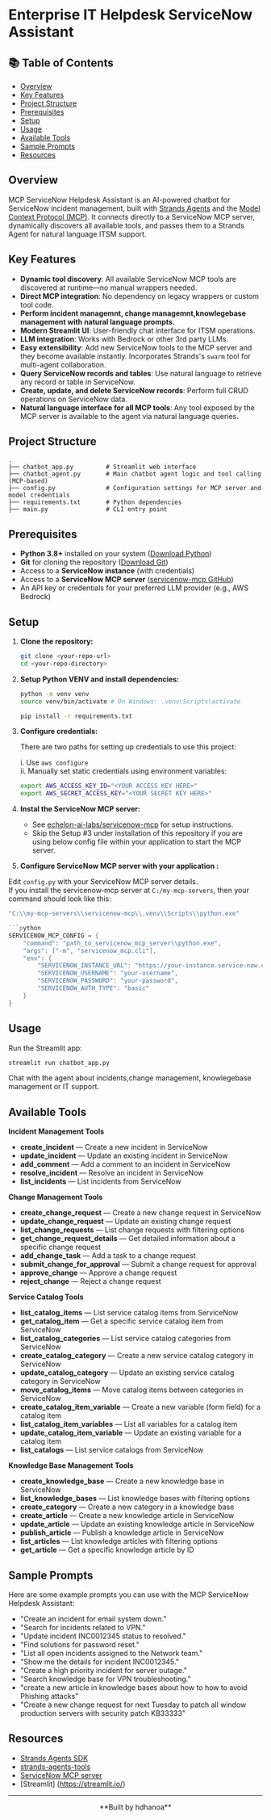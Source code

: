 #  Enterprise IT Helpdesk ServiceNow Assistant

## 📚 Table of Contents
- [Overview](#overview)
- [Key Features](#key-features)
- [Project Structure](#project-structure)
- [Prerequisites](#prerequisites)
- [Setup](#setup)
- [Usage](#usage)
- [Available Tools](#available-tools)
- [Sample Prompts](#sample-prompts)
- [Resources](#resources)




## Overview

MCP ServiceNow Helpdesk Assistant is an AI-powered chatbot for ServiceNow incident management, built with [Strands Agents](https://strandsagents.com/) and the [Model Context Protocol (MCP)](https://modelcontextprotocol.io/introduction). It connects directly to a ServiceNow MCP server, dynamically discovers all available tools, and passes them to a Strands Agent for natural language ITSM support.



## Key Features
- **Dynamic tool discovery**: All available ServiceNow MCP tools are discovered at runtime—no manual wrappers needed.
- **Direct MCP integration**: No dependency on legacy wrappers or custom tool code.
- **Perform incident managemnt, change managemnt,knowlegebase management with natural language prompts.**
- **Modern Streamlit UI**: User-friendly chat interface for ITSM operations.
- **LLM integration**: Works with Bedrock or other 3rd party LLMs.
- **Easy extensibility**: Add new ServiceNow tools to the MCP server and they become available instantly. Incorporates Strands's `swarm` tool for multi-agent collaboration.
- **Query ServiceNow records and tables**: Use natural language to retrieve any record or table in ServiceNow.
- **Create, update, and delete ServiceNow records**: Perform full CRUD operations on ServiceNow data.
- **Natural language interface for all MCP tools**: Any tool exposed by the MCP server is available to the agent via natural language queries.




## Project Structure

```
.
├── chatbot_app.py         # Streamlit web interface
├── chatbot_agent.py       # Main chatbot agent logic and tool calling (MCP-based)
├── config.py              # Configuration settings for MCP server and model credentials
├── requirements.txt       # Python dependencies
├── main.py                # CLI entry point

```



## Prerequisites

- **Python 3.8+** installed on your system ([Download Python](https://www.python.org/downloads/))
- **Git** for cloning the repository ([Download Git](https://git-scm.com/downloads))
- Access to a **ServiceNow instance** (with credentials)
- Access to a **ServiceNow MCP server** ([servicenow-mcp GitHub](https://github.com/echelon-ai-labs/servicenow-mcp))
-  An API key or credentials for your preferred LLM provider (e.g., AWS Bedrock)



## Setup

1. **Clone the repository:**
   ```bash
   git clone <your-repo-url>
   cd <your-repo-directory>
   ```
2. **Setup Python VENV and install dependencies:**

   ```bash
   python -m venv venv
   source venv/bin/activate # On Windows: .venv\Scripts\activate

   pip install -r requirements.txt

   ```
3. **Configure credentials:**

   There are two  paths for setting up credentials to use this project:

   i. Use `aws configure`  
   ii. Manually set static credentials using environment variables: 

   ```bash
   export AWS_ACCESS_KEY_ID="<YOUR ACCESS KEY HERE>"
   export AWS_SECRET_ACCESS_KEY="<YOUR SECRET KEY HERE>"

    ```


4. **Instal  the ServiceNow MCP server:**
   - See [echelon-ai-labs/servicenow-mcp](https://github.com/echelon-ai-labs/servicenow-mcp) for setup instructions.
   - Skip the Setup #3  under installation of this repository if you are using below config file within your application to start the MCP server.
   
5. **Configure  ServiceNow MCP server with your application :**

Edit `config.py` with your ServiceNow MCP server details.  
If you install the servicenow‑mcp server at `C:/my-mcp-servers`, then your command should look like this:

```powershell
"C:\\my-mcp-servers\\servicenow-mcp\\.venv\\Scripts\\python.exe"

```python
SERVICENOW_MCP_CONFIG = {
    "command": "path_to_servicenow_mcp_server\\python.exe",
    "args": ["-m", "servicenow_mcp.cli"],
    "env": {
        "SERVICENOW_INSTANCE_URL": "https://your-instance.service-now.com",
        "SERVICENOW_USERNAME": "your-username",
        "SERVICENOW_PASSWORD": "your-password",
        "SERVICENOW_AUTH_TYPE": "basic"
    }
}
```

## Usage

Run the Streamlit app:
```bash
streamlit run chatbot_app.py
```

Chat with the agent about incidents,change management, knowlegebase management or IT support.



## Available Tools


**Incident Management Tools**

- **create_incident** — Create a new incident in ServiceNow  
- **update_incident** — Update an existing incident in ServiceNow  
- **add_comment** — Add a comment to an incident in ServiceNow  
- **resolve_incident** — Resolve an incident in ServiceNow  
- **list_incidents** — List incidents from ServiceNow  

**Change Management Tools**

- **create_change_request** — Create a new change request in ServiceNow  
- **update_change_request** — Update an existing change request  
- **list_change_requests** — List change requests with filtering options  
- **get_change_request_details** — Get detailed information about a specific change request  
- **add_change_task** — Add a task to a change request  
- **submit_change_for_approval** — Submit a change request for approval  
- **approve_change** — Approve a change request  
- **reject_change** — Reject a change request  

**Service Catalog Tools**

- **list_catalog_items** — List service catalog items from ServiceNow  
- **get_catalog_item** — Get a specific service catalog item from ServiceNow  
- **list_catalog_categories** — List service catalog categories from ServiceNow  
- **create_catalog_category** — Create a new service catalog category in ServiceNow  
- **update_catalog_category** — Update an existing service catalog category in ServiceNow  
- **move_catalog_items** — Move catalog items between categories in ServiceNow  
- **create_catalog_item_variable** — Create a new variable (form field) for a catalog item  
- **list_catalog_item_variables** — List all variables for a catalog item  
- **update_catalog_item_variable** — Update an existing variable for a catalog item  
- **list_catalogs** — List service catalogs from ServiceNow  

**Knowledge Base Management Tools**

- **create_knowledge_base** — Create a new knowledge base in ServiceNow  
- **list_knowledge_bases** — List knowledge bases with filtering options  
- **create_category** — Create a new category in a knowledge base  
- **create_article** — Create a new knowledge article in ServiceNow  
- **update_article** — Update an existing knowledge article in ServiceNow  
- **publish_article** — Publish a knowledge article in ServiceNow  
- **list_articles** — List knowledge articles with filtering options  
- **get_article** — Get a specific knowledge article by ID  



## Sample Prompts

Here are some example prompts you can use with the MCP ServiceNow Helpdesk Assistant:

- "Create an incident for email system down."
- "Search for incidents related to VPN."
- "Update incident INC0012345 status to resolved."
- "Find solutions for password reset."
- "List all open incidents assigned to the Network team."
- "Show me the details for incident INC0012345."
- "Create a high priority incident for server outage."
- "Search knowledge base for VPN troubleshooting."
- "create a new article in knowledge bases about how to how to avoid Phishing attacks"
- "Create a new change request for next Tuesday to patch all window production servers with security patch KB33333"



## Resources

- [Strands Agents SDK](https://pypi.org/project/strands-agents/)
- [strands-agents-tools](https://pypi.org/project/strands-agents-tools/)
- [ServiceNow MCP server](https://github.com/echelon-ai-labs/servicenow-mcp) 
- [Streamlit] (https://streamlit.io/)



---

<p align="center">**Built by hdhanoa** </p>


